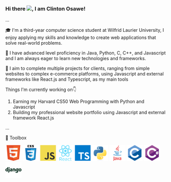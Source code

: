 ### Hi there <img src="https://raw.githubusercontent.com/MartinHeinz/MartinHeinz/master/wave.gif" width="30px">, I am Clinton Osawe!

...

🎓 I'm a third-year computer science student at Wilfrid Laurier University, I enjoy applying my skills and knowledge to create web applications that solve real-world problems. 

🌟 I have advanced level proficiency in Java, Python, C, C++, and Javascript and I am always eager to learn new technologies and frameworks.

🚀 I aim to complete multiple projects for clients, ranging from simple websites to complex e-commerce platforms, using Javascript and external frameworks like React.js and Typescript, as my main tools 

Things I'm currently working on👇

1. Earning my Harvard CS50 Web Programming with Python and Javascript 
2. Building my professional website portfolio using Javascript and external framework React.js 

... 

🧰 Toolbox 


<img src="https://github.com/devicons/devicon/blob/master/icons/html5/html5-original.svg" alt="HTML logo" width="50" height="50"/> <img src="https://github.com/devicons/devicon/blob/master/icons/css3/css3-original-wordmark.svg" alt="CSS logo" width="50" height="50"/> <img src="https://github.com/devicons/devicon/blob/master/icons/javascript/javascript-original.svg" alt="JavaScript logo" width="50" height="50"/> <img src="https://github.com/devicons/devicon/blob/master/icons/react/react-original-wordmark.svg" alt="React logo" width="50" height="50"/> <img src="https://github.com/devicons/devicon/blob/master/icons/typescript/typescript-original.svg" alt="Typescript logo" width="50" height="50"/> <img 
src="https://github.com/devicons/devicon/blob/master/icons/python/python-original.svg" alt="Python logo" width="50" height="50"/> <img 
src="https://github.com/devicons/devicon/blob/master/icons/java/java-original-wordmark.svg" alt="Java logo" width="50" height="50"/> <img 
src="https://github.com/devicons/devicon/blob/master/icons/c/c-original.svg" alt="C logo" width="50" height="50"/> <img src="https://github.com/devicons/devicon/blob/master/icons/csharp/csharp-original.svg" alt="C Shark logo" width="50" height="50"/> <img 
src="https://github.com/devicons/devicon/blob/master/icons/django/django-plain-wordmark.svg" alt="django logo" width="50" height="50"/>

<!--
**Clintonosawe/Clintonosawe** is a ✨ _special_ ✨ repository because its `README.md` (this file) appears on your GitHub profile.

Here are some ideas to get you started:

- 🔭 I’m currently working on ...
- 🌱 I’m currently learning ...
- 👯 I’m looking to collaborate on ...
- 🤔 I’m looking for help with ...
- 💬 Ask me about ...
- 📫 How to reach me: ...
- 😄 Pronouns: ...
- ⚡ Fun fact: ...
-->

